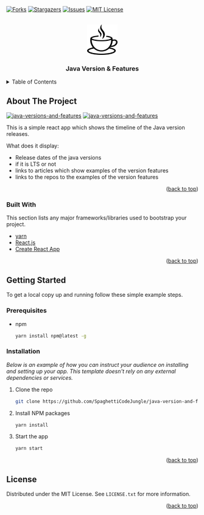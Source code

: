 <div id="top"></div>

[![Forks][forks-shield]][forks-url]
[![Stargazers][stars-shield]][stars-url]
[![Issues][issues-shield]][issues-url]
[![MIT License][license-shield]][license-url]



<!-- PROJECT LOGO -->
<br />
<div align="center">
  <a href="https://github.com/SpaghettiCodeJungle/java-version-and-feature">
    <img src="images/logo.png" alt="Logo" width="80" height="80">
  </a>

  <h3 align="center">Java Version & Features</h3>
</div>



<!-- TABLE OF CONTENTS -->
<details>
  <summary>Table of Contents</summary>
  <ol>
    <li>
      <a href="#about-the-project">About The Project</a>
      <ul>
        <li><a href="#built-with">Built With</a></li>
      </ul>
    </li>
    <li>
      <a href="#getting-started">Getting Started</a>
      <ul>
        <li><a href="#prerequisites">Prerequisites</a></li>
        <li><a href="#installation">Installation</a></li>
      </ul>
    </li>
    <li><a href="#usage">Usage</a></li>
    <li><a href="#license">License</a></li>
  </ol>
</details>



<!-- ABOUT THE PROJECT -->
## About The Project

[![java-versions-and-features][product-screenshot-1]](https://spaghetticodejungle.github.io/java-version-and-feature)
[![java-versions-and-features][product-screenshot-2]](https://spaghetticodejungle.github.io/java-version-and-feature)

This is a simple react app which shows the timeline of the Java version releases. 

What does it display:
* Release dates of the java versions
* if it is LTS or not
* links to articles which show examples of the version features
* links to the repos to the examples of the version features

<p align="right">(<a href="#top">back to top</a>)</p>

### Built With

This section lists any major frameworks/libraries used to bootstrap your project. 
* [yarn](https://yarnpkg.com/)
* [React.js](https://reactjs.org/)
* [Create React App](https://reactjs.org/docs/create-a-new-react-app.html)

<p align="right">(<a href="#top">back to top</a>)</p>


<!-- GETTING STARTED -->
## Getting Started

To get a local copy up and running follow these simple example steps.

### Prerequisites

* npm
  ```sh
  yarn install npm@latest -g
  ```

### Installation

_Below is an example of how you can instruct your audience on installing and setting up your app. This template doesn't rely on any external dependencies or services._

1. Clone the repo
   ```sh
   git clone https://github.com/SpaghettiCodeJungle/java-version-and-feature.git
   ```
2. Install NPM packages
   ```sh
   yarn install
   ```

3. Start the app
      ```sh
   yarn start
   ```

<p align="right">(<a href="#top">back to top</a>)</p>


<!-- LICENSE -->
## License

Distributed under the MIT License. See `LICENSE.txt` for more information.

<p align="right">(<a href="#top">back to top</a>)</p>


<!-- MARKDOWN LINKS & IMAGES -->
<!-- https://www.markdownguide.org/basic-syntax/#reference-style-links -->
[forks-shield]: https://img.shields.io/github/forks/SpaghettiCodeJungle/java-version-and-feature.svg?style=for-the-badge
[forks-url]: https://github.com/SpaghettiCodeJungle/java-version-and-feature/network/members
[stars-shield]: https://img.shields.io/github/stars/SpaghettiCodeJungle/java-version-and-feature.svg?style=for-the-badge
[stars-url]: https://github.com/SpaghettiCodeJungle/java-version-and-feature/stargazers
[issues-shield]: https://img.shields.io/github/issues/SpaghettiCodeJungle/java-version-and-feature.svg?style=for-the-badge
[issues-url]: https://github.com/SpaghettiCodeJungle/java-version-and-feature/issues
[license-shield]: https://img.shields.io/github/license/SpaghettiCodeJungle/java-version-and-feature.svg?style=for-the-badge
[license-url]: https://github.com/SpaghettiCodeJungle/java-version-and-feature/blob/master/LICENSE.txt
[product-screenshot-1]: images/screenshot1.png
[product-screenshot-2]: images/screenshot2.png
